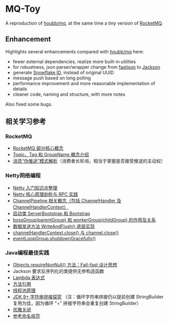 # MQ-Toy

A reproduction of [houbb/mq](https://github.com/houbb/mq), at the same time a tiny version
of [RocketMQ](https://rocketmq.apache.org/).

## Enhancement

Highlights several enhancements compared with [houbb/mq](https://github.com/houbb/mq) here:

- fewer external dependencies, realize more built-in utilities
- for robustness, json parser/wrapper change from [fastjson](https://github.com/alibaba/fastjson)
  to [Jackson](https://github.com/FasterXML/jackson)
- generate [Snowflake ID](https://en.wikipedia.org/wiki/Snowflake_ID), instead of original UUID
- message push based on long polling
- performance improvement and more reasonable implementation of details
- cleaner code, naming and structure, with more notes

Also fixed some bugs.

## 相关学习参考

### RocketMQ

- [RocketMQ 部分核心概念](https://www.cnblogs.com/qdhxhz/p/11094624.html)
- [Topic、Tag 和 GroupName 概念介绍](https://blog.csdn.net/agonie201218/article/details/118561943)
- [消息“伪推送”模式解析](https://mp.weixin.qq.com/s/opqRf8UjI9rRW_4befWrbA)（消费者长轮询，相当于掌握是否接受推送的主动权）

### Netty网络编程

- [Netty 入门知识点整理](https://zhuanlan.zhihu.com/p/94584675)
- [Netty 核心原理剖析与 RPC 实践](https://learn.lianglianglee.com/%E4%B8%93%E6%A0%8F/Netty%20%E6%A0%B8%E5%BF%83%E5%8E%9F%E7%90%86%E5%89%96%E6%9E%90%E4%B8%8E%20RPC%20%E5%AE%9E%E8%B7%B5-%E5%AE%8C/)
- [ChannelPipeline 相关概念（包括 ChannelHandler 及 ChannelHandlerContext）](https://www.cnblogs.com/qdhxhz/p/10234908.html)
- [启动类 ServerBootstrap 和 Bootstrap](https://www.jianshu.com/p/c912dfe0dceb)
- [bossGroup(parentGroup) 和 workerGroup(childGroup) 的作用及关系](https://blog.csdn.net/weixin_44976692/article/details/118414027)
- [数据发送方法 WriteAndFlush() 底层实现](https://www.cnblogs.com/ZhuChangwu/p/11228433.html)
- [channelHandlerContext.close() 与 channel.close()](https://emacsist.github.io/2018/04/27/%E7%BF%BB%E8%AF%91netty4%E4%B8%AD-ctx.close-%E4%B8%8E-ctx.channel.close-%E7%9A%84%E5%8C%BA%E5%88%AB/)
- [eventLoopGroup.shutdownGracefully()](https://blog.csdn.net/m0_45406092/article/details/104634198)

### Java编程最佳实践

- [Objects.requireNonNull() 方法：Fail-fast 设计思想](https://blog.csdn.net/qq_42671519/article/details/121530411)
- Jackson 要求反序列化的类提供无参构造函数
- [Lambda 表达式](https://objcoding.com/2019/03/04/lambda/)
- [方法引用](https://www.cnblogs.com/xiaoxi/p/7099667.html)
- [线程池原理](https://mp.weixin.qq.com/s/lVem8mGANea8aUYF3XCO7Q)
- [JDK 9+ 字符串拼接探究](https://github.com/yesh0/stringbuilder-test)
  （注：循环字符串拼接仍以提前创建 StringBuilder 复用为佳，因为循环 "+" 拼接字符串会重复创建 StringBuilder）
- [优雅关闭](https://blog.csdn.net/m0_45406092/article/details/104578672)
- [参考命名规范](https://pdai.tech/md/develop/ut/dev-qt-code-style-2.html)